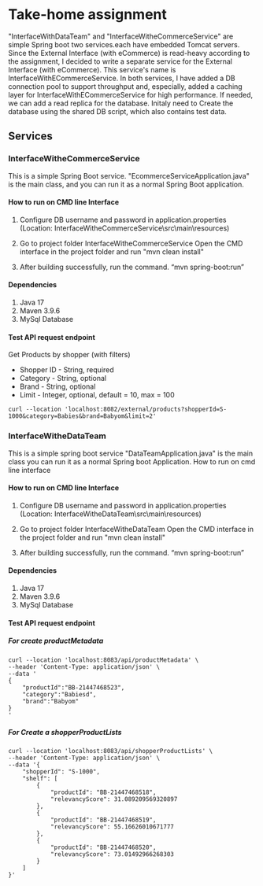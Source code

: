 
# Take-home assignment

"InterfaceWithDataTeam" and "InterfaceWitheCommerceService" are simple Spring boot two services.each have embedded Tomcat servers. Since the External Interface (with eCommerce) is read-heavy according to the assignment, I decided to write a separate service for the External Interface (with eCommerce). This service's name is InterfaceWithECommerceService. In both services, I have added a DB connection pool to support throughput and, especially, added a caching layer for InterfaceWithECommerceService for high performance. If needed, we can add a read replica for the database.
Initaly need to Create the database using the shared DB script, which also contains test data.
## Services
### InterfaceWitheCommerceService
This is a simple Spring Boot service. "EcommerceServiceApplication.java" is the main class, and you can run it as a normal Spring Boot application.

#### How to run on CMD line Interface
1. Configure DB username and password in application.properties (Location: InterfaceWitheCommerceService\src\main\resources)

2. Go to project folder InterfaceWitheCommerceService
Open the CMD interface in the project folder and run "mvn clean install" 

3. After building successfully, run the command.  “mvn spring-boot:run”
#### Dependencies 

 1. Java 17
 2. Maven 3.9.6
 3. MySql Database

#### Test API request endpoint
Get Products by shopper (with filters)
* Shopper ID - String, required
* Category - String, optional
* Brand - String, optional
* Limit - Integer, optional, default = 10, max = 100
```
curl --location 'localhost:8082/external/products?shopperId=S-1000&category=Babies&brand=Babyom&limit=2'
```
### InterfaceWitheDataTeam
This is a simple spring boot service "DataTeamApplication.java" is the main class you can run it as a normal Spring boot Application.
How to run on cmd line interface

#### How to run on CMD line Interface
1. Configure DB username and password in application.properties (Location: InterfaceWitheDataTeam\src\main\resources)

2. Go to project folder InterfaceWitheDataTeam Open the CMD interface in the project folder and run "mvn clean install" 

3. After building successfully, run the command.  “mvn spring-boot:run”

#### Dependencies 

 1. Java 17
 2. Maven 3.9.6
 3. MySql Database

#### Test API request endpoint
##### For create productMetadata
```
curl --location 'localhost:8083/api/productMetadata' \
--header 'Content-Type: application/json' \
--data '
{
    "productId":"BB-21447468523",
    "category":"Babiesd",
    "brand":"Babyom"
}
'
```
##### For Create a shopperProductLists

```
curl --location 'localhost:8083/api/shopperProductLists' \
--header 'Content-Type: application/json' \
--data '{
    "shopperId": "S-1000",
    "shelf": [
        {
            "productId": "BB-21447468518",
            "relevancyScore": 31.089209569320897
        },
        {
            "productId": "BB-21447468519",
            "relevancyScore": 55.16626010671777
        },
        {
            "productId": "BB-21447468520",
            "relevancyScore": 73.01492966268303
        }
    ]
}'
```
